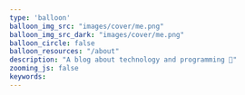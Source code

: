 ```yaml
---
type: 'balloon'
balloon_img_src: "images/cover/me.png"
balloon_img_src_dark: "images/cover/me.png"
balloon_circle: false
balloon_resources: "/about"
description: "A blog about technology and programming 🦀"
zooming_js: false
keywords:
---
```


<!-- {{< icon name="mail" link="mailto://edfloreshz@proton.me" >}}
{{< icon name="github" link="https://github.com/edfloreshz" >}} -->

